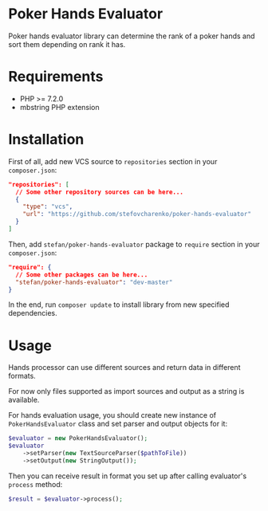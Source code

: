 Poker Hands Evaluator
=====================

Poker hands evaluator library can determine the rank of a poker hands and sort them depending on rank it has.
 
Requirements
============

* PHP >= 7.2.0
* mbstring PHP extension

Installation
============

First of all, add new VCS source to `repositories` section in your `composer.json`:  

```json   
"repositories": [
  // Some other repository sources can be here... 
  {
    "type": "vcs",
    "url": "https://github.com/stefovcharenko/poker-hands-evaluator"
  }
]
```
Then, add `stefan/poker-hands-evaluator` package to `require` section in your `composer.json`:

```json
"require": {
  // Some other packages can be here...
  "stefan/poker-hands-evaluator": "dev-master"
}
```

In the end, run `composer update` to install library from new specified dependencies.

Usage
=====
Hands processor can use different sources and return data in different formats.

For now only files supported as import sources and output as a string is available.

For hands evaluation usage, you should create new instance of `PokerHandsEvaluator` class 
and set parser and output objects for it:
```php
$evaluator = new PokerHandsEvaluator();
$evaluator
    ->setParser(new TextSourceParser($pathToFile))
    ->setOutput(new StringOutput());
```

Then you can receive result in format you set up after calling evaluator's `process` method:
```php
$result = $evaluator->process();
```
